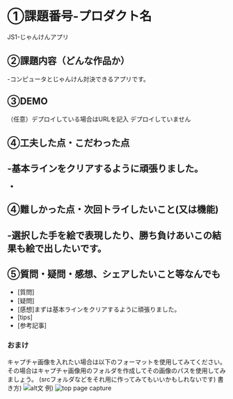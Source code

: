 # ①課題番号-プロダクト名
JS1-じゃんけんアプリ

## ②課題内容（どんな作品か）
-コンピュータとじゃんけん対決できるアプリです。

## ③DEMO
（任意）デプロイしている場合はURLを記入
デプロイしていません

## ④工夫した点・こだわった点
-基本ラインをクリアするように頑張りました。
-
-

## ④難しかった点・次回トライしたいこと(又は機能)
-選択した手を絵で表現したり、勝ち負けあいこの結果も絵で出したいです。
-

## ⑤質問・疑問・感想、シェアしたいこと等なんでも
- [質問]
- [疑問]
- [感想]まずは基本ラインをクリアするように頑張りました。
- [tips]
- [参考記事]


### おまけ
キャプチャ画像を入れたい場合は以下のフォーマットを使用してみてください。
その場合はキャプチャ画像用のフォルダを作成してその画像のパスを使用してみましょう。
(srcフォルダなどをそれ用に作ってみてもいいかもしれないです)
書き方)
![alt文](画像URL)
例)
![top page capture](./src/capture1.png)
